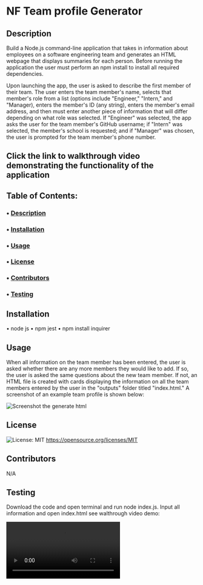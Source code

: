 # NF Team profile Generator

## Description
Build a Node.js command-line application that takes in information about employees on a software engineering team and generates an HTML webpage that displays summaries for each person. Before running the application the user must perform an npm install to install all required dependencies.

Upon launching the app, the user is asked to describe the first member of their team. The user enters the team member's name, selects that member's role from a list (options include "Engineer," "Intern," and "Manager), enters the member's ID (any string), enters the member's email address, and then must enter another piece of information that will differ depending on what role was selected. If "Engineer" was selected, the app asks the user for the team member's GitHub username; if "Intern" was selected, the member's school is requested; and if "Manager" was chosen, the user is prompted for the team member's phone number.


## Click the link to walkthrough video demonstrating the functionality of the application

## Table of Contents:
### • [Description](#description)
### • [Installation](#installation)
### • [Usage](#usage)
### • [License](#license)
### • [Contributors](#contributors)
### • [Testing](#testing)


## Installation
• node js
• npm jest
• npm install inquirer

## Usage
When all information on the team member has been entered, the user is asked whether there are any more members they would like to add. If so, the user is asked the same questions about the new team member. If not, an HTML file is created with cards displaying the information on all the team members entered by the user in the "outputs" folder titled "index.html." A screenshot of an example team profile is shown below:

![Screenshot the generate html](screen%20shot%20application.png)

## License
![License: MIT](https://img.shields.io/badge/License-MIT-yellow.svg)
https://opensource.org/licenses/MIT

## Contributors
N/A

## Testing
Download the code and open terminal and run node index.js. Input all information and open index.html
see walthrough video demo:

![Demo video file](./assets/NF-team-profile-generator-demo.mp4)
